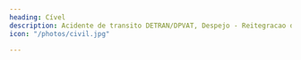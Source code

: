```yaml
---
heading: Cível
description: Acidente de transito DETRAN/DPVAT, Despejo - Reitegracao de posse - Usocapiao
icon: "/photos/civil.jpg"

---
```



